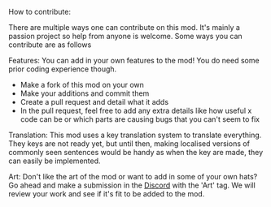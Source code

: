 How to contribute:

There are multiple ways one can contribute on this mod. It's mainly a passion project so help from anyone is welcome. Some ways you can contribute are as follows

Features: You can add in your own features to the mod! You do need some prior coding experience though.
- Make a fork of this mod on your own
- Make your additions and commit them
- Create a pull request and detail what it adds
- In the pull request, feel free to add any extra details like how useful x code can be or which parts are causing bugs that you can't seem to fix

Translation: This mod uses a key translation system to translate everything. They keys are not ready yet, but until then, making localised versions of commonly seen sentences would be handy as when the key are made, they can easily be implemented.

Art: Don't like the art of the mod or want to add in some of your own hats? Go ahead and make a submission in the [Discord](https://discord.gg/cd27aDQDY9) with the 'Art' tag. We will review your work and see if it's fit to be added to the mod.
